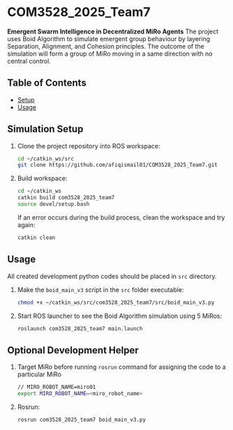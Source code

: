 # COM3528_2025_Team7

**Emergent Swarm Intelligence in Decentralized MiRo Agents**
The project uses Boid Algorithm to simulate emergent group behaviour by layering Separation, Alignment, and Cohesion principles. The outcome of the simulation will form a group of MiRo moving in a same direction with no central control.

## Table of Contents

- [Setup](#setup)
- [Usage](#usage)

## Simulation Setup

1. Clone the project repository into ROS workspace:

    ```bash
    cd ~/catkin_ws/src
    git clone https://github.com/afiqismail01/COM3528_2025_Team7.git
    ```

2. Build workspace:

    ```bash
    cd ~/catkin_ws
    catkin build com3528_2025_team7
    source devel/setup.bash
    ```

    If an error occurs during the build process, clean the workspace and try again:

    ```bash
    catkin clean
    ```
## Usage
All created development python codes should be placed in `src` directory.

1. Make the `boid_main_v3` script in the `src` folder executable:

    ```bash
    chmod +x ~/catkin_ws/src/com3528_2025_team7/src/boid_main_v3.py
    ```

2. Start ROS launcher to see the Boid Algorithm simulation using 5 MiRos:

    ```bash
    roslaunch com3528_2025_team7 main.launch
    ```

## Optional Development Helper

1. Target MiRo before running `rosrun` command for assigning the code to a particular MiRo

    ```bash
    // MIRO_ROBOT_NAME=miro01
    export MIRO_ROBOT_NAME=<miro_robot_name>
    ```

2. Rosrun:

    ```bash
    rosrun com3528_2025_team7 boid_main_v3.py

    ```
